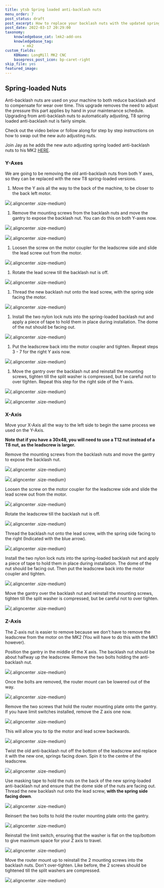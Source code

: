 ```yaml
---
title: ytsb Spring loaded anti-backlash nuts
menu_order: 7
post_status: draft
post_excerpt: How to replace your backlash nuts with the updated spring loaded anti-backlash nuts.
post_date: 2022-03-17 20:29:00
taxonomy:
    knowledgebase_cat: lmk2-add-ons
    knowledgebase_tag:
        - mk2
custom_fields:
    KBName: LongMill MK2 CNC
    basepress_post_icon: bp-caret-right
skip_file: yes
featured_image: 
---
```

## Spring-loaded Nuts

Anti-backlash nuts are used on your machine to both reduce backlash and to compensate for wear over time. This upgrade removes the need to adjust the pressure this part applies by hand in your maintenance schedule. Upgrading from anti-backlash nuts to automatically adjusting, T8 spring loaded anti-backlash nut is fairly simple.

Check out the video below or follow along for step by step instructions on how to swap out the new auto adjusting nuts.

Join Jay as he adds the new auto adjusting spring loaded anti-backlash nuts to his MK2 [HERE](https://www.youtube.com/watch?v=1Cl_ykfQgqQ).

### Y-Axes

We are going to be removing the old anti-backlash nuts from both Y axes, so they can be replaced with the new T8 spring-loaded versions.

1. Move the Y axis all the way to the back of the machine, to be closer to the back left motor.

![](/_images/_lmmk2/_addons/lmk2_spring_loaded_antibacklash1.jpg){.aligncenter .size-medium}

1. Remove the mounting screws from the backlash nuts and move the gantry to expose the backlash nut. You can do this on both Y-axes now.

![](/_images/_lmmk2/_addons/lmk2_spring_loaded_antibacklash2.jpg){.aligncenter .size-medium}

![](/_images/_lmmk2/_addons/lmk2_spring_loaded_antibacklash3.jpg){.aligncenter .size-medium}

1. Loosen the screw on the motor coupler for the leadscrew side and slide the lead screw out from the motor.

![](/_images/_lmmk2/_addons/lmk2_spring_loaded_antibacklash4.jpg){.aligncenter .size-medium}

1. Rotate the lead screw till the backlash nut is off.

![](/_images/_lmmk2/_addons/lmk2_spring_loaded_antibacklash5.jpg){.aligncenter .size-medium}

1. Thread the new backlash nut onto the lead screw, with the spring side facing the motor.

![](/_images/_lmmk2/_addons/lmk2_spring_loaded_antibacklash6.jpg){.aligncenter .size-medium}

1. Install the two nylon lock nuts into the spring-loaded backlash nut and apply a piece of tape to hold them in place during installation. The dome of the nut should be facing out.

![](/_images/_lmmk2/_addons/lmk2_spring_loaded_antibacklash7.jpg){.aligncenter .size-medium}

1. Put the leadscrew back into the motor coupler and tighten. Repeat steps 3 - 7 for the right Y axis now.

![](/_images/_lmmk2/_addons/lmk2_spring_loaded_antibacklash8.jpg){.aligncenter .size-medium}

1. Move the gantry over the backlash nut and reinstall the mounting screws, tighten till the split washer is compressed, but be careful not to over tighten. Repeat this step for the right side of the Y-axis.

![](/_images/_lmmk2/_addons/lmk2_spring_loaded_antibacklash9.jpg){.aligncenter .size-medium}

![](/_images/_lmmk2/_addons/lmk2_spring_loaded_antibacklash10.jpg){.aligncenter .size-medium}

### X-Axis

Move your X-Axis all the way to the left side to begin the same process we used on the Y-Axis.

**Note that if you have a 30x48, you will need to use a T12 nut instead of a T8 nut, as the leadscrew is larger.**

Remove the mounting screws from the backlash nuts and move the gantry to expose the backlash nut.

![](/_images/_lmmk2/_addons/lmk2_spring_loaded_antibacklash20.jpg){.aligncenter .size-medium}

![](/_images/_lmmk2/_addons/lmk2_spring_loaded_antibacklash21.jpg){.aligncenter .size-medium}

Loosen the screw on the motor coupler for the leadscrew side and slide the lead screw out from the motor.

![](/_images/_lmmk2/_addons/lmk2_spring_loaded_antibacklash22.jpg){.aligncenter .size-medium}

Rotate the leadscrew till the backlash nut is off.

![](/_images/_lmmk2/_addons/lmk2_spring_loaded_antibacklash23.jpg){.aligncenter .size-medium}

Thread the backlash nut onto the lead screw, with the spring side facing to the right (Indicated with the blue arrow).

![](/_images/_lmmk2/_addons/lmk2_spring_loaded_antibacklash24.jpg){.aligncenter .size-medium}

Install the two nylon lock nuts into the spring-loaded backlash nut and apply a piece of tape to hold them in place during installation. The dome of the nut should be facing out. Then put the leadscrew back into the motor coupler and tighten.

![](/_images/_lmmk2/_addons/lmk2_spring_loaded_antibacklash25.jpg){.aligncenter .size-medium}

Move the gantry over the backlash nut and reinstall the mounting screws, tighten till the split washer is compressed, but be careful not to over tighten.

![](/_images/_lmmk2/_addons/lmk2_spring_loaded_antibacklash26.jpg){.aligncenter .size-medium}

### Z-Axis

The Z-axis nut is easier to remove because we don’t have to remove the leadscrew from the motor on the MK2 (You will have to do this with the MK1 however).

Position the gantry in the middle of the X axis. The backlash nut should be about halfway up the leadscrew. Remove the two bolts holding the anti-backlash nut.

![](/_images/_lmmk2/_addons/lmk2_spring_loaded_antibacklash18.jpg){.aligncenter .size-medium}

Once the bolts are removed, the router mount can be lowered out of the way.

![](/_images/_lmmk2/_addons/lmk2_spring_loaded_antibacklash19.jpg){.aligncenter .size-medium}

Remove the two screws that hold the router mounting plate onto the gantry. If you have limit switches installed, remove the Z axis one now.

![](/_images/_lmmk2/_addons/lmk2_spring_loaded_antibacklash17.jpg){.aligncenter .size-medium}

This will allow you to tip the motor and lead screw backwards.

![](/_images/_lmmk2/_addons/lmk2_spring_loaded_antibacklash15.jpg){.aligncenter .size-medium}

Twist the old anti-backlash nut off the bottom of the leadscrew and replace it with the new one, springs facing down. Spin it to the centre of the leadscrew.

![](/_images/_lmmk2/_addons/lmk2_spring_loaded_antibacklash16.jpg){.aligncenter .size-medium}

Use masking tape to hold the nuts on the back of the new spring-loaded anti-backlash nut and ensure that the dome side of the nuts are facing out. Thread the new backlash nut onto the lead screw, **with the spring side facing down**.

![](/_images/_lmmk2/_addons/lmk2_spring_loaded_antibacklash12.jpg){.aligncenter .size-medium}

Reinsert the two bolts to hold the router mounting plate onto the gantry.

![](/_images/_lmmk2/_addons/lmk2_spring_loaded_antibacklash14.jpg){.aligncenter .size-medium}

Reinstall the limit switch, ensuring that the washer is flat on the top/bottom to give maximum space for your Z axis to travel.

![](/_images/_lmmk2/_addons/lmk2_spring_loaded_antibacklash13.jpg){.aligncenter .size-medium}

Move the router mount up to reinstall the 2 mounting screws into the backlash nuts. Don't over-tighten. Like before, the 2 screws should be tightened till the split washers are compressed.

![](/_images/_lmmk2/_addons/lmk2_spring_loaded_antibacklash11.jpg){.aligncenter .size-medium}
